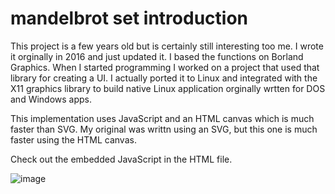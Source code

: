 # mandelbrot set introduction

This project is a few years old but is certainly still interesting too me. I wrote it orginally in 2016 and just updated it. I based the functions on Borland Graphics. When I started programming I worked on a project that used that library for creating a UI. I actually ported it to Linux and integrated with the X11 graphics library to build native Linux application orginally wrtten for DOS and Windows apps. 

This implementation uses JavaScript and an HTML canvas which is much faster than SVG.  My original was writtn using an SVG, but this one is much faster using the HTML canvas.

Check out the embedded JavaScript in the HTML file. 

![image](https://user-images.githubusercontent.com/5507643/150658841-1deba9cc-b3a4-4ad5-8bb1-d1d3f29a025c.png)


